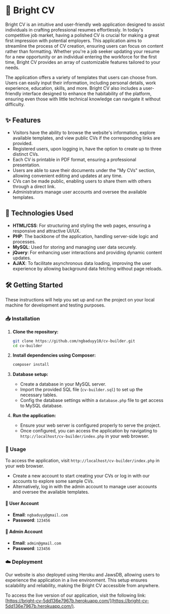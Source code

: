 # 📄 Bright CV

Bright CV is an intuitive and user-friendly web application designed to assist individuals in crafting professional resumes effortlessly. In today's competitive job market, having a polished CV is crucial for making a great first impression with potential employers. This application aims to streamline the process of CV creation, ensuring users can focus on content rather than formatting. Whether you're a job seeker updating your resume for a new opportunity or an individual entering the workforce for the first time, Bright CV provides an array of customizable features tailored to your needs.

The application offers a variety of templates that users can choose from. Users can easily input their information, including personal details, work experience, education, skills, and more. Bright CV also includes a user-friendly interface designed to enhance the habitability of the platform, ensuring even those with little technical knowledge can navigate it without difficulty.

## ✨ Features

- Visitors have the ability to browse the website's information, explore available templates, and view public CVs if the corresponding links are provided.
- Registered users, upon logging in, have the option to create up to three distinct CVs.
- Each CV is printable in PDF format, ensuring a professional presentation.
- Users are able to save their documents under the "My CVs" section, allowing convenient editing and updates at any time.
- CVs can be made public, enabling users to share them with others through a direct link.
- Administrators manage user accounts and oversee the available templates.

## 🔧 Technologies Used
- **HTML/CSS**: For structuring and styling the web pages, ensuring a responsive and attractive UI/UX.
- **PHP**: The backbone of the application, handling server-side logic and processes.
- **MySQL**: Used for storing and managing user data securely.
- **jQuery**: For enhancing user interactions and providing dynamic content updates.
- **AJAX**: To facilitate asynchronous data loading, improving the user experience by allowing background data fetching without page reloads.

## 🛠 Getting Started

These instructions will help you set up and run the project on your local machine for development and testing purposes.

### 📥 Installation

1. **Clone the repository:**

    ```bash
    git clone https://github.com/ngbaduyy10/cv-builder.git
    cd cv-builder
    ```

2. **Install dependencies using Composer:**

    ```bash
    composer install
    ```

3. **Database setup:**

    - Create a database in your MySQL server.
    - Import the provided SQL file (`cv-builder.sql`) to set up the necessary tables.
    - Config the database settings within a `database.php` file to get access to MySQL database.

4. **Run the application:**

    - Ensure your web server is configured properly to serve the project.
    - Once configured, you can access the application by navigating to `http://localhost/cv-builder/index.php` in your web browser.
### 🚀 Usage

To access the application, visit `http://localhost/cv-builder/index.php` in your web browser.

- Create a new account to start creating your CVs or log in with our accounts to explore some sample CVs.
- Alternatively, log in with the admin account to manage user accounts and oversee the available templates.

#### 👤 User Account

- **Email**: `ngbaduyy@gmail.com`
- **Password**: `123456`

#### 🔑 Admin Account

- **Email**: `admin@gmail.com`
- **Password**: `123456`

### ☁️ Deployment

Our website is also deployed using Heroku and JawsDB, allowing users to experience the application in a live environment. This setup ensures scalability and reliability, making the Bright CV accessible from anywhere.

To access the live version of our application, visit the following link: [https://bright-cv-5dd136e7967b.herokuapp.com/](https://bright-cv-5dd136e7967b.herokuapp.com/).